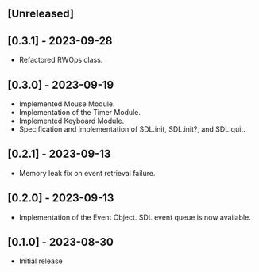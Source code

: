 ## [Unreleased]

## [0.3.1] - 2023-09-28
- Refactored RWOps class.

## [0.3.0] - 2023-09-19
- Implemented Mouse Module.
- Implementation of the Timer Module.
- Implemented Keyboard Module.
- Specification and implementation of SDL.init, SDL.init?, and SDL.quit.

## [0.2.1] - 2023-09-13

- Memory leak fix on event retrieval failure. 

## [0.2.0] - 2023-09-13

- Implementation of the Event Object. SDL event queue is now available.

## [0.1.0] - 2023-08-30

- Initial release
